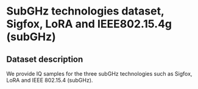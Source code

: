 # SubGHz technologies dataset, Sigfox, LoRA and IEEE802.15.4g (subGHz)
## Dataset description
We provide IQ samples for the three subGHz technologies such as Sigfox, LoRA and IEEE 802.15.4 (subGHz). 
